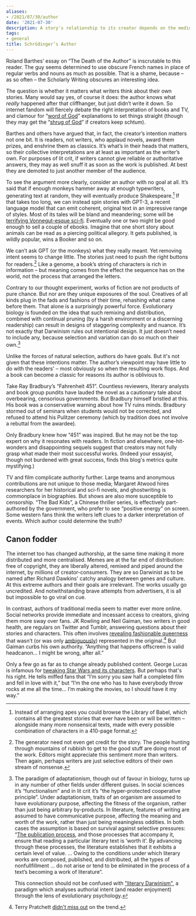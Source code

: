 ```yaml
---
aliases:
- /2021/07/30/author
date: '2021-07-30'
description: A story's relationship to its creator depends on the medium
tags:
- general
title: Schrödinger’s Author
---
```


Roland Barthes’ essay on “The Death of the Author” is inscrutable to this reader. The guy seems determined to use obscure French names in place of regular verbs and nouns as much as possible. That is a shame, because – as so often – the Scholarly Writing obscures an interesting idea.

The question is whether it matters what writers think about their own stories. Many would say yes, of course it does: the author knows what _really_ happened after that cliffhanger, but just didn’t write it down. So internet fandom will fiercely debate the right interpretation of books and TV, and clamour for “[word of God](https://tvtropes.org/pmwiki/pmwiki.php/Main/WordOfGod)” explanations to set things straight (though they may get the “[shrug of God](https://tvtropes.org/pmwiki/pmwiki.php/Main/ShrugOfGod)” if creators keep schtum).

Barthes and others have argued that, in fact, the creator’s intention matters not one bit. It is readers, not writers, who applaud novels, award them prizes, and enshrine them as classics. It’s what’s in their heads that matters, so their collective interpretations are at least as important as the writer’s own. For purposes of lit crit, if writers cannot give reliable or authoritative answers, they may as well snuff it as soon as the work is published. At best they are demoted to just another member of the audience.

To see the argument more clearly, consider an author with no goal at all. It’s said that if enough monkeys hammer away at enough typewriters, generating text at random, they will eventually produce Shakespeare.[^1] If that takes too long, we can instead spin stories with GPT-3, a recent language model that can emit coherent, original text in an impressive range of styles. Most of its tales will be bland and meandering; some will be [terrifying Vonnegut-esque sci-fi](https://news.ycombinator.com/item?id=27443966). Eventually one or two might be good enough to sell a couple of ebooks. Imagine that one short story about animals can be read as a piercing political allegory. It gets published, is wildly popular, wins a Booker and so on.

We can’t ask GPT (or the monkeys) what they really meant. Yet removing intent seems to change little. The stories just need to push the right buttons for readers.[^2] Like a genome, a book’s string of characters is rich in information – but meaning comes from the effect the sequence has on the world, not the process that arranged the letters.

Contrary to our thought experiment, works of fiction are not products of pure chance. But nor are they unique exposures of the soul. Creatives of all kinds plug in the fads and fashions of their time, rehashing what came before them. That alone is a surprisingly powerful force. Evolutionary biology is founded on the idea that such remixing and distribution, combined with continual pruning (by a harsh environment or a discerning readership) can result in designs of staggering complexity and nuance. It’s not exactly that Darwinism rules out intentional design. It just doesn’t need to include any, because selection and variation can do so much on their own.[^3]

Unlike the forces of natural selection, authors do have goals. But it's not given that these intentions matter. The author’s viewpoint may have little to do with the readers' – most obviously so when the resulting work flops. And a book can become a classic for reasons its author is oblivious to.

Take Ray Bradbury’s “Fahrenheit 451”. Countless reviewers, literary analysts and book group pundits have lauded the novel as a cautionary tale about overbearing, censorious governments. But Bradbury himself bristled at this. His book was a conservative warning about how TV ruins minds. Bradbury stormed out of seminars when students would not be corrected, and refused to attend his Pulitzer ceremony (which by tradition does not involve a rebuttal from the awardee).

Only Bradbury knew how “451” was inspired. But he may not be the top expert on why it resonates with readers. In fiction and elsewhere, one-hit-wonders and disappointing sequels suggest that creators may not fully grasp what made their most successful works. (Indeed your essayist, though not burdened with great success, finds this blog's metrics quite mystifying.)

TV and film complicate authority further. Large teams and anonymous contributions are not unique to those media; Margaret Atwood hires researchers for her historical and sci-fi novels, and ghostwriting is commonplace in biographies. But shows are also more susceptible to censorship. “The Bad Kids”, a Chinese thriller series, is effectively part-authored by the government, who prefer to see “positive energy” on screen. Some western fans think the writers left clues to a darker interpretation of events. Which author could determine the truth?

## Canon fodder

The internet too has changed authorship, at the same time making it more distributed and more centralised. Memes are at the far end of distribution: free of copyright, they are liberally altered, remixed and piped around the internet, by millions of creator-consumers. They are so Darwinist as to be named after Richard Dawkins' catchy analogy between genes and culture. At this extreme authors and their goals are irrelevant. The works usually go uncredited. And notwithstanding brave attempts from advertisers, it is all but impossible to go viral on cue.

In contrast, authors of traditional media seem to matter ever more online. Social networks provide immediate and incessant access to creators, giving them more sway over fans. JK Rowling and Neil Gaiman, two writers in good health, are regulars on Twitter and Tumblr, answering questions about their stories and characters. This often involves [revealing fashionable queerness](https://tvtropes.org/pmwiki/pmwiki.php/Main/WordOfGay) that wasn’t (or was only [ambiguously](https://tvtropes.org/pmwiki/pmwiki.php/Main/AmbiguouslyGay)) represented in the original.[^terry] But Gaiman curbs his own authority. “Anything that happens offscreen is valid headcanon... I might be wrong, after all.”

Only a few go as far as to change already published content. George Lucas is infamous for [tweaking Star Wars and its characters](https://en.wikipedia.org/wiki/Han_shot_first). But perhaps that's his right. He tells miffed fans that “I’m sorry you saw half a completed film and fell in love with it,” but “I’m the one who has to have everybody throw rocks at me all the time... I’m making the movies, so I should have it my way.”

[^1]:
     Instead of arranging apes you could browse the Library of Babel, which contains all the greatest stories that ever have been or will be written – alongside many more nonsensical texts, made with every possible combination of characters in a 410-page format.

[^2]:
     The generator need not even get credit for the story. The people hunting through mountains of rubbish to get to the good stuff are doing most of the work. Editors might appreciate this sentiment more than writers. Then again, perhaps writers are just selective editors of their own stream of nonsense.

[^3]:
     The paradigm of adaptationism, though out of favour in biology, turns up in any number of other fields under different guises. In social sciences it’s “functionalism” and in lit crit it’s “the hyper-protected cooperative principle”. Under adaptationism, traits of an organism are assumed to have evolutionary purpose, affecting the fitness of the organism, rather than just being arbitrary by-products. In literature, features of writing are assumed to have communicative purpose, affecting the meaning and worth of the work, rather than just being meaningless oddities. In both cases the assumption is based on survival against selective pressures: “[The publication process](http://my.ilstu.edu/~cahuff/glossaryFA08.html), and those processes that accompany it, ensure that reading a particular literary text is ‘worth it’. By advancing through these processes, the literature establishes that it exhibits a certain level of value. ... Owing to the conditions under which literary works are composed, published, and distributed, all the types of nonfullfillment ... do not arise or tend to be eliminated in the process of a text’s becoming a work of literature”.

     This connection should not be confused with ["literary Darwinism"](http://www.umsl.edu/~carrolljc/Documents%20linked%20to%20indiex/Kramnick/Kramnick%20Against%20Literary%20Darwinism.pdf), a paradigm which analyses authorial intent (and reader enjoyment) through the lens of evolutionary psychology.

[^terry]:
    Terry Pratchett [didn't miss out](http://forum.discworldemporium.com/viewtopic.php?f=13&t=10390&start=30) on the trend.

